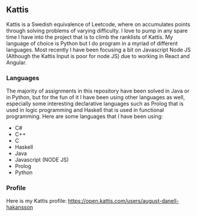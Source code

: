 ## Kattis
Kattis is a Swedish equivalence of Leetcode, where on accumulates points through solving problems of varying difficulty. I love to pump in any spare time I have into the project that is to climb the ranklists of Kattis. My language of choice is Python but I do program in a myriad of different languages. Most recently I have been focusing a bit on Javascript Node JS (Although the Kattis Input is poor for node JS) due to working in React and Angular. 

### Languages
The majority of assignments in this repository have been solved in Java or in Python, but for the fun of it I have been using other languages as well, especially some interesting declarative languages such as Prolog that is used in logic programming and Haskell that is used in functional programming. Here are some languages that I have been using:

- C#
- C++
- C
- Haskell
- Java
- Javascript (NODE JS)
- Prolog
- Python

### Profile
Here is my Kattis profile: https://open.kattis.com/users/august-danell-hakansson
